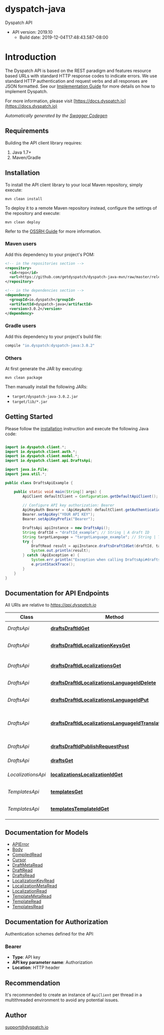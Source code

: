 # dyspatch-java

Dyspatch API
- API version: 2019.10
  - Build date: 2019-12-04T17:48:43.587-08:00

# Introduction

The Dyspatch API is based on the REST paradigm and features resource based URLs
with standard HTTP response codes to indicate errors. We use standard HTTP
authentication and request verbs and all responses are JSON formatted. See our
[Implementation
Guide](https://docs.dyspatch.io/development/implementing_dyspatch/) for more
details on how to implement Dyspatch.

For more information, please visit [https://docs.dyspatch.io](https://docs.dyspatch.io)

*Automatically generated by the [Swagger Codegen](https://github.com/swagger-api/swagger-codegen)*


## Requirements

Building the API client library requires:
1. Java 1.7+
2. Maven/Gradle

## Installation

To install the API client library to your local Maven repository, simply execute:

```shell
mvn clean install
```

To deploy it to a remote Maven repository instead, configure the settings of the repository and execute:

```shell
mvn clean deploy
```

Refer to the [OSSRH Guide](http://central.sonatype.org/pages/ossrh-guide.html) for more information.

### Maven users

Add this dependency to your project's POM:

```xml
<!-- in the repositories section -->
<repository>
  <id>repo</id>
  <url>https://github.com/getdyspatch/dyspatch-java-mvn/raw/master/releases</url>
</repository>

<!-- in the dependencies section -->
<dependency>
  <groupId>io.dyspatch</groupId>
  <artifactId>dyspatch-java</artifactId>
  <version>3.0.2</version>
</dependency>
```

### Gradle users

Add this dependency to your project's build file:

```groovy
compile "io.dyspatch:dyspatch-java:3.0.2"
```

### Others

At first generate the JAR by executing:

```shell
mvn clean package
```

Then manually install the following JARs:

* `target/dyspatch-java-3.0.2.jar`
* `target/lib/*.jar`

## Getting Started

Please follow the [installation](#installation) instruction and execute the following Java code:

```java

import io.dyspatch.client.*;
import io.dyspatch.client.auth.*;
import io.dyspatch.client.model.*;
import io.dyspatch.client.api.DraftsApi;

import java.io.File;
import java.util.*;

public class DraftsApiExample {

    public static void main(String[] args) {
        ApiClient defaultClient = Configuration.getDefaultApiClient();
        
        // Configure API key authorization: Bearer
        ApiKeyAuth Bearer = (ApiKeyAuth) defaultClient.getAuthentication("Bearer");
        Bearer.setApiKey("YOUR API KEY");
        Bearer.setApiKeyPrefix("Bearer");

        DraftsApi apiInstance = new DraftsApi();
        String draftId = "draftId_example"; // String | A draft ID
        String targetLanguage = "targetLanguage_example"; // String | The type of templating language to compile as. Should only be used for visual templates.
        try {
            DraftRead result = apiInstance.draftsDraftIdGet(draftId, targetLanguage);
            System.out.println(result);
        } catch (ApiException e) {
            System.err.println("Exception when calling DraftsApi#draftsDraftIdGet");
            e.printStackTrace();
        }
    }
}

```

## Documentation for API Endpoints

All URIs are relative to *https://api.dyspatch.io*

Class | Method | HTTP request | Description
------------ | ------------- | ------------- | -------------
*DraftsApi* | [**draftsDraftIdGet**](docs/DraftsApi.md#draftsDraftIdGet) | **GET** /drafts/{draftId} | Get Draft by ID
*DraftsApi* | [**draftsDraftIdLocalizationKeysGet**](docs/DraftsApi.md#draftsDraftIdLocalizationKeysGet) | **GET** /drafts/{draftId}/localizationKeys | Get Localization Keys
*DraftsApi* | [**draftsDraftIdLocalizationsGet**](docs/DraftsApi.md#draftsDraftIdLocalizationsGet) | **GET** /drafts/{draftId}/localizations | Get Localizations on a Draft
*DraftsApi* | [**draftsDraftIdLocalizationsLanguageIdDelete**](docs/DraftsApi.md#draftsDraftIdLocalizationsLanguageIdDelete) | **DELETE** /drafts/{draftId}/localizations/{languageId} | Remove a Localization
*DraftsApi* | [**draftsDraftIdLocalizationsLanguageIdPut**](docs/DraftsApi.md#draftsDraftIdLocalizationsLanguageIdPut) | **PUT** /drafts/{draftId}/localizations/{languageId} | Create or Update a Localization
*DraftsApi* | [**draftsDraftIdLocalizationsLanguageIdTranslationsPut**](docs/DraftsApi.md#draftsDraftIdLocalizationsLanguageIdTranslationsPut) | **PUT** /drafts/{draftId}/localizations/{languageId}/translations | Set Translations for Language
*DraftsApi* | [**draftsDraftIdPublishRequestPost**](docs/DraftsApi.md#draftsDraftIdPublishRequestPost) | **POST** /drafts/{draftId}/publishRequest | Submit the Draft for Approval
*DraftsApi* | [**draftsGet**](docs/DraftsApi.md#draftsGet) | **GET** /drafts | List Drafts
*LocalizationsApi* | [**localizationsLocalizationIdGet**](docs/LocalizationsApi.md#localizationsLocalizationIdGet) | **GET** /localizations/{localizationId} | Get Localization Object by ID
*TemplatesApi* | [**templatesGet**](docs/TemplatesApi.md#templatesGet) | **GET** /templates | List Templates
*TemplatesApi* | [**templatesTemplateIdGet**](docs/TemplatesApi.md#templatesTemplateIdGet) | **GET** /templates/{templateId} | Get Template by ID


## Documentation for Models

 - [APIError](docs/APIError.md)
 - [Body](docs/Body.md)
 - [CompiledRead](docs/CompiledRead.md)
 - [Cursor](docs/Cursor.md)
 - [DraftMetaRead](docs/DraftMetaRead.md)
 - [DraftRead](docs/DraftRead.md)
 - [DraftsRead](docs/DraftsRead.md)
 - [LocalizationKeyRead](docs/LocalizationKeyRead.md)
 - [LocalizationMetaRead](docs/LocalizationMetaRead.md)
 - [LocalizationRead](docs/LocalizationRead.md)
 - [TemplateMetaRead](docs/TemplateMetaRead.md)
 - [TemplateRead](docs/TemplateRead.md)
 - [TemplatesRead](docs/TemplatesRead.md)


## Documentation for Authorization

Authentication schemes defined for the API:
### Bearer

- **Type**: API key
- **API key parameter name**: Authorization
- **Location**: HTTP header


## Recommendation

It's recommended to create an instance of `ApiClient` per thread in a multithreaded environment to avoid any potential issues.

## Author

support@dyspatch.io


